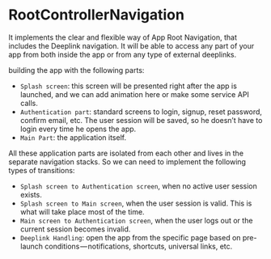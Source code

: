 # RootControllerNavigation

It implements the clear and flexible way of App Root Navigation, that includes the Deeplink navigation. It will be able to access any part of your app from both inside the app or from any type of external deeplinks.

building the app with the following parts:

- ```Splash screen```: this screen will be presented right after the app is launched, and we can add animation here or make some service API calls.
- ```Authentication part```: standard screens to login, signup, reset password, confirm email, etc. The user session will be saved, so he doesn’t have to login every time he opens the app.
- ```Main Part```: the application itself.


All these application parts are isolated from each other and lives in the separate navigation stacks. So we can need to implement the following types of transitions:

- ```Splash screen to Authentication screen```, when no active user session exists.
- ```Splash screen to Main screen```, when the user session is valid. This is what will take place most of the time.
- ```Main screen to Authentication screen```, when the user logs out or the current session becomes invalid.
- ```Deeplink Handling```: open the app from the specific page based on pre-launch conditions — notifications, shortcuts, universal links, etc.
